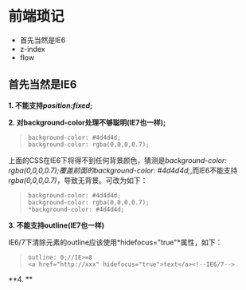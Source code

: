 前端琐记
====
* 首先当然是IE6
* z-index
* flow

首先当然是IE6
----
**1. 不能支持*position:fixed*;**

**2. 对background-color处理不够聪明(IE7也一样);**

>    `background-color: #4d4d4d;`    
>    `background-color: rgba(0,0,0,0.7);`

上面的CSS在IE6下将得不到任何背景颜色，猜测是*background-color: rgba(0,0,0,0.7);*覆盖前面的*background-color: #4d4d4d;*,而IE6不能支持*rgba(0,0,0,0.7)*，导致无背景。可改为如下：

>    `background-color: #4d4d4d;`    
>    `background-color: rgba(0,0,0,0.7);`    
>    `*background-color: #4d4d4d;`

**3. 不能支持outline(IE7也一样)**

IE6/7下清除元素的outline应该使用*hidefocus="true"*属性，如下：

>    `outline: 0;//IE>=8`    
>    `<a href="http://xxx" hidefocus="true">text</a><!--IE6/7-->`

**4. **
    
    
